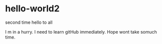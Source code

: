 # hello-world2
second time hello to all

I m in a hurry. I need to learn gitHub immediately. 
Hope wont take somuch time.
